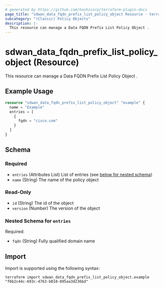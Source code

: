 ```yaml
---
# generated by https://github.com/hashicorp/terraform-plugin-docs
page_title: "sdwan_data_fqdn_prefix_list_policy_object Resource - terraform-provider-sdwan"
subcategory: "(Classic) Policy Objects"
description: |-
  This resource can manage a Data FQDN Prefix List Policy Object .
---
```


# sdwan_data_fqdn_prefix_list_policy_object (Resource)

This resource can manage a Data FQDN Prefix List Policy Object .

## Example Usage

```terraform
resource "sdwan_data_fqdn_prefix_list_policy_object" "example" {
  name = "Example"
  entries = [
    {
      fqdn = "cisco.com"
    }
  ]
}
```

<!-- schema generated by tfplugindocs -->
## Schema

### Required

- `entries` (Attributes List) List of entries (see [below for nested schema](#nestedatt--entries))
- `name` (String) The name of the policy object

### Read-Only

- `id` (String) The id of the object
- `version` (Number) The version of the object

<a id="nestedatt--entries"></a>
### Nested Schema for `entries`

Required:

- `fqdn` (String) Fully qualified domain name

## Import

Import is supported using the following syntax:

```shell
terraform import sdwan_data_fqdn_prefix_list_policy_object.example "f6b2c44c-693c-4763-b010-895aa3d236bd"
```
